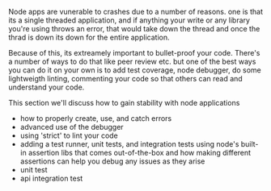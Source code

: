 Node apps are vunerable to crashes due to a number of reasons. one is that its a single threaded application, and if anything your write or any library you're using throws an error, that would take down the thread and once the thrad is down its down for the entire application.

Because of this, its extreamely important to bullet-proof your code. There's a number of ways to do that like peer review etc. but one of the best ways you can do it on your own is to add test coverage, node debugger, do some lightweigth linting, commenting your code so that others can read and understand your code.

This section we'll discuss how to gain stability with node applications

- how to properly create, use, and catch errors
- advanced use of the debugger
- using 'strict' to lint your code
- adding a test runner, unit tests, and integration tests using node's built-in assertion libs that comes out-of-the-box and how making different assertions can help you debug any issues as they arise
- unit test
- api integration test

